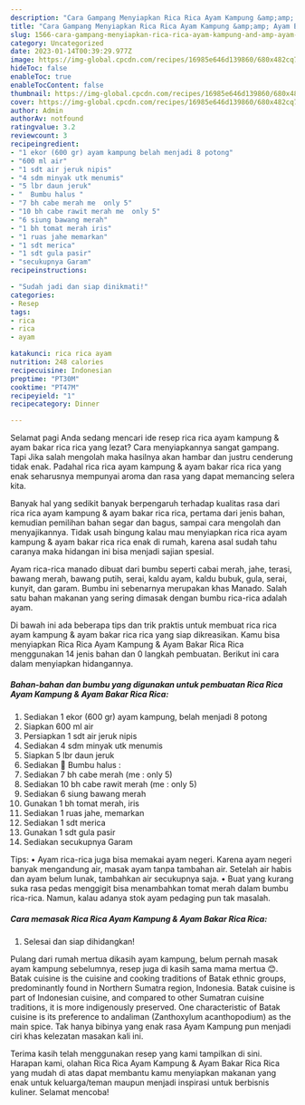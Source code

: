 ```yaml
---
description: "Cara Gampang Menyiapkan Rica Rica Ayam Kampung &amp;amp; Ayam Bakar Rica Rica yang Lezat"
title: "Cara Gampang Menyiapkan Rica Rica Ayam Kampung &amp;amp; Ayam Bakar Rica Rica yang Lezat"
slug: 1566-cara-gampang-menyiapkan-rica-rica-ayam-kampung-and-amp-ayam-bakar-rica-rica-yang-lezat
category: Uncategorized
date: 2023-01-14T00:39:29.977Z
image: https://img-global.cpcdn.com/recipes/16985e646d139860/680x482cq70/rica-rica-ayam-kampung-ayam-bakar-rica-rica-foto-resep-utama.jpg
hideToc: false
enableToc: true
enableTocContent: false
thumbnail: https://img-global.cpcdn.com/recipes/16985e646d139860/680x482cq70/rica-rica-ayam-kampung-ayam-bakar-rica-rica-foto-resep-utama.jpg
cover: https://img-global.cpcdn.com/recipes/16985e646d139860/680x482cq70/rica-rica-ayam-kampung-ayam-bakar-rica-rica-foto-resep-utama.jpg
author: Admin
authorAv: notfound
ratingvalue: 3.2
reviewcount: 3
recipeingredient:
- "1 ekor (600 gr) ayam kampung belah menjadi 8 potong"
- "600 ml air"
- "1 sdt air jeruk nipis"
- "4 sdm minyak utk menumis"
- "5 lbr daun jeruk"
- "  Bumbu halus "
- "7 bh cabe merah me  only 5"
- "10 bh cabe rawit merah me  only 5"
- "6 siung bawang merah"
- "1 bh tomat merah iris"
- "1 ruas jahe memarkan"
- "1 sdt merica"
- "1 sdt gula pasir"
- "secukupnya Garam"
recipeinstructions:

- "Sudah jadi dan siap dinikmati!"
categories:
- Resep
tags:
- rica
- rica
- ayam

katakunci: rica rica ayam 
nutrition: 248 calories
recipecuisine: Indonesian
preptime: "PT30M"
cooktime: "PT47M"
recipeyield: "1"
recipecategory: Dinner

---
```



Selamat pagi Anda sedang mencari ide resep rica rica ayam kampung &amp; ayam bakar rica rica yang lezat? Cara menyiapkannya sangat gampang. Tapi Jika salah mengolah maka hasilnya akan hambar dan justru cenderung tidak enak. Padahal rica rica ayam kampung &amp; ayam bakar rica rica yang enak seharusnya mempunyai aroma dan rasa yang dapat memancing selera kita.


Banyak hal yang sedikit banyak berpengaruh terhadap kualitas rasa dari rica rica ayam kampung &amp; ayam bakar rica rica, pertama dari jenis bahan, kemudian pemilihan bahan segar dan bagus, sampai cara mengolah dan menyajikannya. Tidak usah bingung kalau mau menyiapkan rica rica ayam kampung &amp; ayam bakar rica rica enak di rumah, karena asal sudah tahu caranya maka hidangan ini bisa menjadi sajian spesial.

Ayam rica-rica manado dibuat dari bumbu seperti cabai merah, jahe, terasi, bawang merah, bawang putih, serai, kaldu ayam, kaldu bubuk, gula, serai, kunyit, dan garam. Bumbu ini sebenarnya merupakan khas Manado. Salah satu bahan makanan yang sering dimasak dengan bumbu rica-rica adalah ayam.


Di bawah ini ada beberapa tips dan trik praktis untuk membuat rica rica ayam kampung &amp; ayam bakar rica rica yang siap dikreasikan. Kamu bisa menyiapkan Rica Rica Ayam Kampung &amp; Ayam Bakar Rica Rica menggunakan 14 jenis bahan dan 0 langkah pembuatan. Berikut ini cara dalam menyiapkan hidangannya.

<!--inarticleads1-->

##### Bahan-bahan dan bumbu yang digunakan untuk pembuatan Rica Rica Ayam Kampung &amp; Ayam Bakar Rica Rica:

1. Sediakan 1 ekor (600 gr) ayam kampung, belah menjadi 8 potong
1. Siapkan 600 ml air
1. Persiapkan 1 sdt air jeruk nipis
1. Sediakan 4 sdm minyak utk menumis
1. Siapkan 5 lbr daun jeruk
1. Sediakan  📌 Bumbu halus :
1. Sediakan 7 bh cabe merah (me : only 5)
1. Sediakan 10 bh cabe rawit merah (me : only 5)
1. Sediakan 6 siung bawang merah
1. Gunakan 1 bh tomat merah, iris
1. Sediakan 1 ruas jahe, memarkan
1. Sediakan 1 sdt merica
1. Gunakan 1 sdt gula pasir
1. Sediakan secukupnya Garam


Tips: • Ayam rica-rica juga bisa memakai ayam negeri. Karena ayam negeri banyak mengandung air, masak ayam tanpa tambahan air. Setelah air habis dan ayam belum lunak, tambahkan air secukupnya saja. • Buat yang kurang suka rasa pedas menggigit bisa menambahkan tomat merah dalam bumbu rica-rica. Namun, kalau adanya stok ayam pedaging pun tak masalah. 

<!--inarticleads2-->

##### Cara memasak Rica Rica Ayam Kampung &amp; Ayam Bakar Rica Rica:


1. Selesai dan siap dihidangkan!

Pulang dari rumah mertua dikasih ayam kampung, belum pernah masak ayam kampung sebelumnya, resep juga di kasih sama mama mertua 😊. Batak cuisine is the cuisine and cooking traditions of Batak ethnic groups, predominantly found in Northern Sumatra region, Indonesia. Batak cuisine is part of Indonesian cuisine, and compared to other Sumatran cuisine traditions, it is more indigenously preserved. One characteristic of Batak cuisine is its preference to andaliman (Zanthoxylum acanthopodium) as the main spice. Tak hanya bibinya yang enak rasa Ayam Kampung pun menjadi ciri khas kelezatan masakan kali ini. 

Terima kasih telah menggunakan resep yang kami tampilkan di sini. Harapan kami, olahan Rica Rica Ayam Kampung &amp; Ayam Bakar Rica Rica yang mudah di atas dapat membantu kamu menyiapkan makanan yang enak untuk keluarga/teman maupun menjadi inspirasi untuk berbisnis kuliner. Selamat mencoba!
